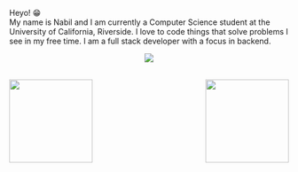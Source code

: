Heyo! 😁  
My name is Nabil and I am currently a Computer Science student at the University of California, Riverside. I love to code things that solve problems I see in my free time. I am a full stack developer with a focus in backend.  
<!-- Here you can see the languages I use the most!  
[![Top Langs](https://github-readme-stats.vercel.app/api/top-langs/?username=nabil-k&theme=tokyonight)](https://github.com/nabil-k/github-readme-stats) -->
<p align="center">
  <img src="https://i.pinimg.com/originals/5e/78/af/5e78affab2547d678e4c5458dd931381.gif"/>
</p>
<br/>
<img align="left" height="150" src="https://github-readme-stats.vercel.app/api?username=nabil-k&show_icons=true&theme=tokyonight"/>
<img align="right" height="150" src="https://github-readme-stats.vercel.app/api/top-langs/?username=anuraghazra&layout=compact&theme=tokyonight""/>

<!--
**nabil-k/nabil-k** is a ✨ _special_ ✨ repository because its `README.md` (this file) appears on your GitHub profile.
Here are some ideas to get you started:

- 🔭 I’m currently working on ...
- 🌱 I’m currently learning ...
- 👯 I’m looking to collaborate on ...
- 🤔 I’m looking for help with ...
- 💬 Ask me about ...
- 📫 How to reach me: ...
- 😄 Pronouns: ...
- ⚡ Fun fact: ...
-->
